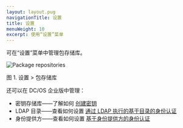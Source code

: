 ```yaml
---
layout: layout.pug
navigationTitle: 设置
title: 设置
menuWeight: 10
excerpt: 使用“设置”菜单
---
```


可在“设置”菜单中管理包存储库。



![Package repositories](/zh/1.11/img/package-repositories-ee.png)

图 1. 设置 > 包存储库

还可以在 DC/OS 企业版中管理：

- 密钥存储库——了解如何 [创建密钥](/zh/1.11/security/ent/secrets/create-secrets/#creating-key-value-pair-secrets-using-the-gui)
- LDAP 目录——查看如何设置 [通过 LDAP 执行的基于目录的身份认证](/zh/1.11/security/ent/ldap/)
- 身份提供方——查看如何设置 [基于身份提供方的身份认证](/zh/1.11/security/ent/sso/)
